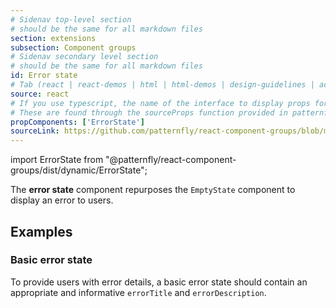 ```yaml
---
# Sidenav top-level section
# should be the same for all markdown files
section: extensions
subsection: Component groups
# Sidenav secondary level section
# should be the same for all markdown files
id: Error state
# Tab (react | react-demos | html | html-demos | design-guidelines | accessibility)
source: react
# If you use typescript, the name of the interface to display props for
# These are found through the sourceProps function provided in patternfly-docs.source.js
propComponents: ['ErrorState']
sourceLink: https://github.com/patternfly/react-component-groups/blob/main/packages/module/patternfly-docs/content/extensions/component-groups/examples/ErrorState/ErrorState.md
---
```


import ErrorState from "@patternfly/react-component-groups/dist/dynamic/ErrorState";

The **error state** component repurposes the `EmptyState` component to display an error to users.

## Examples

### Basic error state

To provide users with error details, a basic error state should contain an appropriate and informative `errorTitle` and `errorDescription`. 

```js file="./ErrorStateExample.tsx"

```
